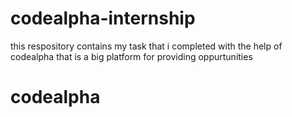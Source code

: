 # codealpha-internship
this respository contains my task that i completed with the help of codealpha that is a big platform for providing oppurtunities
# codealpha
